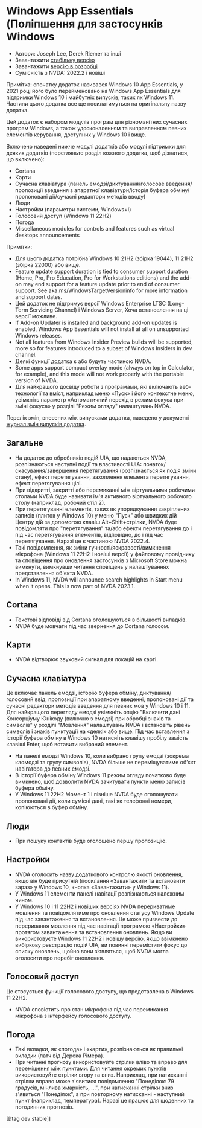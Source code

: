 # Windows App Essentials (Поліпшення для застосунків Windows #

* Автори: Joseph Lee, Derek Riemer та інші
* Завантажити [стабільну версію][1]
* Завантажити [версію в розробці][2]
* Сумісність з NVDA: 2022.2 і новіші

Примітка: спочатку додаток називався Windows 10 App Essentials, у 2021 році
його було перейменовано на Windows App Essentials для підтримки Windows 10 і
майбутніх випусків, таких як Windows 11. Частини цього додатка все ще
посилатимуться на оригінальну назву додатка.

Цей додаток є набором модулів програм для різноманітних сучасних програм
Windows, а також удосконаленням та виправленням певних елементів керування,
доступних у Windows 10 і вище.

Включено наведені нижче модулі додатків або модулі підтримки для деяких
додатків (перегляньте розділ кожного додатка, щоб дізнатися, що включено):

* Cortana
* Карти
* Сучасна клавіатура (панель емодзі/диктування/голосове введення/пропозиції
  введення з апаратної клавіатури/історія буфера обміну/пропоновані
  дії/сучасні редактори методів вводу)
* Люди
* Настройки (параметри системи, Windows+I)
* Голосовий доступ (Windows 11 22H2)
* Погода
* Miscellaneous modules for controls and features such as virtual desktops
  announcements

Примітки:

* Для цього додатка потрібна Windows 10 21H2 (збірка 19044), 11 21H2 (збірка
  22000) або вище.
* Feature update support duration is tied to consumer support duration
  (Home, Pro, Pro Education, Pro for Workstations editions) and the add-on
  may end support for a feature update prior to end of consumer support. See
  aka.ms/WindowsTargetVersioninfo for more information and support dates.
* Цей додаток не підтримує версії Windows Enterprise LTSC (Long-Term
  Servicing Channel) і Windows Server, Хоча встановлення на ці версії
  можливе.
* If Add-on Updater is installed and background add-on updates is enabled,
  Windows App Essentials will not install at all on unsupported Windows
  releases.
* Not all features from Windows Insider Preview builds will be supported,
  more so for features introduced to a subset of Windows Insiders in dev
  channel.
* Деякі функції додатка є або будуть частиною NVDA.
* Some apps support compact overlay mode (always on top in Calculator, for
  example), and this mode will not work properly with the portable version
  of NVDA.
* Для найкращого досвіду роботи з програмами, які включають веб-технології
  та вміст, наприклад меню «Пуск» і його контекстне меню, увімкніть параметр
  «Автоматичний перехід в режим фокуса при зміні фокуса» у розділі "Режим
  огляду" налаштувань NVDA.

Перелік змін, внесених між випусками додатка, наведено у документі [журнал
змін випусків додатка][3].

## Загальне

* На додаток до обробників подій UIA, що надаються NVDA, розпізнаються
  наступні події та властивості UIA: початок/скасування/завершення
  перетягування (розпізнається як подія зміни стану), ефект перетягування,
  захоплення елемента перетягування, ефект перетягування цілі.
* При відкритті, закритті або перемиканні між віртуальними робочими столами
  NVDA буде називати ім'я активного віртуального робочого столу (наприклад,
  робочий стіл 2).
* При перетягуванні елементів, таких як упорядкування закріплених записів
  (плиток у Windows 10) у меню "Пуск" або швидких дій Центру дій за
  допомогою клавіш Alt+Shift+стрілки, NVDA буде повідомляти про
  "перетягування" та/або ефекти перетягування до і під час перетягування
  елементів, відповідно, до і під час перетягування. Наразі це є частиною
  NVDA 2022.4.
* Такі повідомлення, як зміни гучності/яскравості/вимкнення мікрофона
  (Windows 11 22H2 і новіші версії) у файловому провіднику та сповіщення про
  оновлення застосунків з Microsoft Store можна вимкнути, вимкнувши читання
  сповіщень у налаштуваннях представлення об'єкта NVDA.
* In Windows 11, NVDA will announce search highlights in Start menu when it
  opens. This is now part of NVDA 2023.1.

## Cortana

* Текстові відповіді від Cortana оголошуються в більшості випадків.
* NVDA буде мовчати під час звернення до Cortana голосом.

## Карти

* NVDA відтворює звуковий сигнал для локацій на карті.

## Сучасна клавіатура

Це включає панель емодзі, історію буфера обміну, диктування/голосовий ввід,
пропозиції при апаратному введенні, пропоновані дії та сучасні редактори
методів введення для певних мов у Windows 10 і 11. Для найкращого перегляду
емодзі увімкніть опцію "Включити дані Консорціуму Юнікоду (включно з емодзі)
при обробці знаків та символів" у розділі "Мовлення" налаштувань NVDA і
встановіть рівень символів і знаків пунктуації на «деякі» або вище. Під час
вставлення з історії буфера обміну в Windows 10 натисніть клавішу пробілу
замість клавіші Enter, щоб вставити вибраний елемент.

* На панелі емодзі Windows 10, коли вибрано групу емодзі (зокрема каомодзі
  та групу символів), NVDA більше не переміщуватиме об’єкт навігатора до
  певних емодзі.
* В історії буфера обміну Windows 11 режим огляду початково буде вимкнено,
  щоб дозволити NVDA зачитувати пункти меню записів буфера обміну.
* У Windows 11 22H2 Момент 1 і пізніше NVDA буде оголошувати пропоновані
  дії, коли сумісні дані, такі як телефонні номери, копіюються в буфер
  обміну.

## Люди

* При пошуку контактів буде оголошено першу пропозицію.

## Настройки

* NVDA оголосить назву додаткового контролю якості оновлення, якщо він буде
  присутній (посилання «Завантажити та встановити зараз» у Windows 10,
  кнопка «Завантажити» у Windows 11).
* У Windows 11 елементи панелі навігації розпізнаються належним чином.
* У Windows 10 і 11 22H2 і новіших версіях NVDA перериватиме мовлення та
  повідомлятиме про оновлення статусу Windows Update під час завантаження та
  встановлення. Це може призвести до переривання мовлення під час навігації
  програмою «Настройки» протягом завантаження та встановлення оновлень. Якщо
  ви використовуєте Windows 11 22H2 і новішу версію, якщо ввімкнено
  вибіркову реєстрацію подій UIA, ви повинні перемістити фокус до списку
  оновлень, щойно вони з’являться, щоб NVDA могла оголосити про перебіг
  оновлення.

## Голосовий доступ

Це стосується функції голосового доступу, що представлена в Windows 11 22H2.

* NVDA сповістить про стан мікрофона під час перемикання мікрофона з
  інтерфейсу голосового доступу.

## Погода

* Такі вкладки, як «погода» і «карти», розпізнаються як правильні вкладки
  (патч від Дерека Рімера).
* При читанні прогнозу використовуйте стрілки вліво та вправо для
  переміщення між пунктами. Для читання окремих пунктів використовуйте
  стрілки вгору та вниз. Наприклад, при натисканні стрілки вправо може
  з'явитися повідомлення "Понеділок: 79 градусів, мінлива хмарність, ...",
  при натисканні стрілки вниз з'явиться "Понеділок", а при повторному
  натисканні - наступний пункт (наприклад, температура). Наразі це працює
  для щоденних та погодинних прогнозів.

[[!tag dev stable]]

[1]: https://addons.nvda-project.org/files/get.php?file=w10

[2]: https://addons.nvda-project.org/files/get.php?file=w10-dev

[3]: https://github.com/josephsl/wintenapps/wiki/w10changelog
